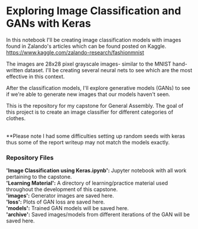 # Exploring Image Classification and GANs with Keras

In this notebook I'll be creating image classification models with images found in Zalando's articles which can be found posted on Kaggle. 
https://www.kaggle.com/zalando-research/fashionmnist

The images are 28x28 pixel grayscale images- similar to the MNIST hand-written dataset. I'll be creating several neural nets to see which are the most effective in this context.

After the classification models, I'll explore generative models (GANs) to see if we're able to generate new images that our models haven't seen.

This is the repository for my capstone for General Assembly. The goal of this project is to create an image classifier for different categories of clothes. <br/><br/>

**Please note I had some difficulties setting up random seeds with keras thus some of the report writeup may not match the models exactly.

### Repository Files

**'Image Classification using Keras.ipynb':** Jupyter notebook with all work pertaining to the capstone. <br/>
**'Learning Material':** A directory of learning/practice material used throughout the development of this capstone.<br/>
**'images':** Generator images are saved here.<br/>
**'loss':** Plots of GAN loss are saved here.<br/>
**'models':** Trained GAN models will be saved here.<br/>
**'archive':** Saved images/models from different iterations of the GAN will be saved here.
